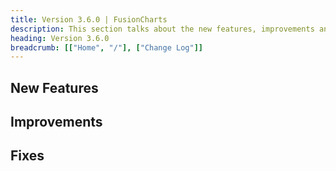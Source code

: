 ```yaml
---
title: Version 3.6.0 | FusionCharts
description: This section talks about the new features, improvements and fixes for v3.6.0.
heading: Version 3.6.0
breadcrumb: [["Home", "/"], ["Change Log"]]
---
```


## New Features

## Improvements

## Fixes

